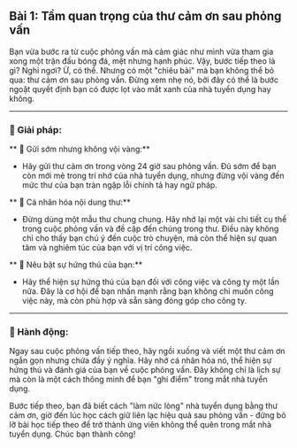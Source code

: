 ## Bài 1: Tầm quan trọng của thư cảm ơn sau phỏng vấn

Bạn vừa bước ra từ cuộc phỏng vấn mà cảm giác như mình vừa tham gia xong một trận đấu bóng đá, mệt nhưng hạnh phúc. Vậy, bước tiếp theo là gì? Nghỉ ngơi? Ừ, có thể. Nhưng có một "chiêu bài" mà bạn không thể bỏ qua: thư cảm ơn sau phỏng vấn. Đừng xem nhẹ nó, bởi đây có thể là bước ngoặt quyết định bạn có được lọt vào mắt xanh của nhà tuyển dụng hay không.

---

### 📌 Giải pháp:

** 🔹 Gửi sớm nhưng không vội vàng:**
- Hãy gửi thư cảm ơn trong vòng 24 giờ sau phỏng vấn. Đủ sớm để bạn còn mới mẻ trong trí nhớ của nhà tuyển dụng, nhưng đừng vội vàng đến mức thư của bạn tràn ngập lỗi chính tả hay ngữ pháp.

** 🔹 Cá nhân hóa nội dung thư:**
- Đừng dùng một mẫu thư chung chung. Hãy nhớ lại một vài chi tiết cụ thể trong cuộc phỏng vấn và đề cập đến chúng trong thư. Điều này không chỉ cho thấy bạn chú ý đến cuộc trò chuyện, mà còn thể hiện sự quan tâm và nghiêm túc của bạn với vị trí công việc.

** 🔹 Nêu bật sự hứng thú của bạn:**
- Hãy thể hiện sự hứng thú của bạn đối với công việc và công ty một lần nữa. Đây là cơ hội để bạn nhấn mạnh rằng bạn không chỉ muốn công việc này, mà còn phù hợp và sẵn sàng đóng góp cho công ty.

---

### 🚀 Hành động:

Ngay sau cuộc phỏng vấn tiếp theo, hãy ngồi xuống và viết một thư cảm ơn ngắn gọn nhưng chứa đầy ý nghĩa. Hãy nhớ cá nhân hóa nó, thể hiện sự hứng thú và đánh giá của bạn về cuộc phỏng vấn. Đây không chỉ là lịch sự mà còn là một cách thông minh để bạn "ghi điểm" trong mắt nhà tuyển dụng.

Bước tiếp theo, bạn đã biết cách "làm nức lòng" nhà tuyển dụng bằng thư cảm ơn, giờ đến lúc học cách giữ liên lạc hiệu quả sau phỏng vấn - đừng bỏ lỡ bài học tiếp theo để trở thành ứng viên không thể quên trong mắt nhà tuyển dụng. Chúc bạn thành công!